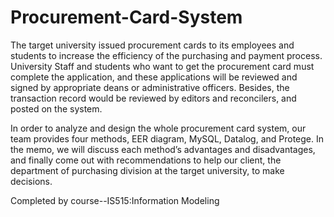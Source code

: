 # Procurement-Card-System

The target university issued procurement cards to its employees and students to increase the efficiency of the purchasing and payment process. University Staff and students who want to get the procurement card must complete the application, and these applications will be reviewed and signed by appropriate deans or administrative officers. Besides, the transaction record would be reviewed by editors and reconcilers, and posted on the system.

In order to analyze and design the whole procurement card system, our team provides four methods, EER diagram, MySQL, Datalog, and Protege. In the memo, we will discuss each method’s advantages and disadvantages, and finally come out with recommendations to help our client, the department of purchasing division at the target university, to make decisions.

Completed by course--IS515:Information Modeling

